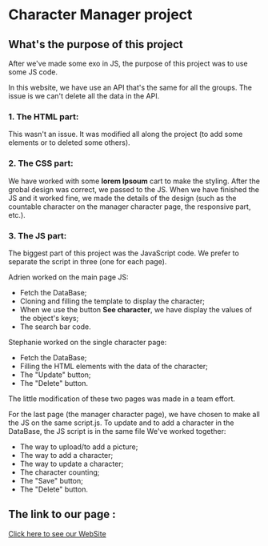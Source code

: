 Character Manager project
==========================

What's the purpose of this project 
-----------------------------------
After we've made some exo in JS, the purpose of this project was to use some JS code.

In this website, we have use an API that's the same for all the groups. The issue is we can't delete all the data in the API. 

### 1. The HTML part:
This wasn't an issue. It was modified all along the project (to add some elements or to deleted some others).

### 2. The CSS part:
We have worked with some **lorem Ipsoum** cart to make the styling. After the grobal design was correct, we passed to the JS. When we have finished the JS and it worked fine, we made the details of the design (such as the countable character on the manager character page, the responsive part, etc.).

### 3. The JS part: 
The biggest part of this project was the JavaScript code. We prefer to separate the script in three (one for each page). 

Adrien worked on the main page JS:
* Fetch the DataBase;
* Cloning and filling the template to display the character;
* When we use the button **See character**, we have display the values of the object's keys;
* The search bar code.

Stephanie worked on the single character page: 
* Fetch the DataBase;
* Filling the HTML elements with the data of the character;
* The "Update" button;
* The "Delete" button.

The little modification of these two pages was made in a team effort. 

For the last page (the manager character page), we have chosen to make all the JS on the same script.js. To update and to add a character in the DataBase, the JS script is in the same file
We've worked together:
* The way to upload/to add a picture;
* The way to add a character;
* The way to update a character;
* The character counting;
* The "Save" button;
* The "Delete" button.

The link to our page :
-----------------------
[Click here to see our WebSite](https://stephaniean.github.io/character-JS-part2/)